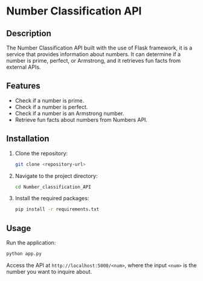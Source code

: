 # Number Classification API

## Description
The Number Classification API built with the use of Flask framework, it is a service that provides information about numbers. It can determine if a number is prime, perfect, or Armstrong, and it retrieves fun facts from external APIs.

## Features
- Check if a number is prime.
- Check if a number is perfect.
- Check if a number is an Armstrong number.
- Retrieve fun facts about numbers from Numbers API.

## Installation
1. Clone the repository:
   ```bash
   git clone <repository-url>
   ```
2. Navigate to the project directory:
   ```bash
   cd Number_classification_API
   ```
3. Install the required packages:
   ```bash
   pip install -r requirements.txt
   ```

## Usage
Run the application:
```bash
python app.py
```
Access the API at `http://localhost:5000/<num>`, where the input `<num>` is the number you want to inquire about.


